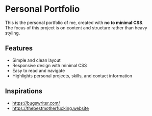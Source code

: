 # Personal Portfolio

This is the personal portfolio of me, created with **no to minimal CSS**.  
The focus of this project is on content and structure rather than heavy styling.

## Features

- Simple and clean layout
- Responsive design with minimal CSS
- Easy to read and navigate
- Highlights personal projects, skills, and contact information

## Inspirations
 - https://bugswriter.com/ 
 - https://thebestmotherfucking.website
